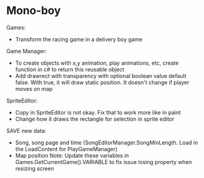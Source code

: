 # Mono-boy

Games:
- Transform the racing game in a delivery boy game

Game Manager:
- To create objects with x,y animation, play animations, etc, create function in c# to return this reusable object
- Add drawrect with transparency with optional boolean value default false. With true, it will draw static position. It doesn't change if player moves on map

SpriteEditor:
 - Copy in SpriteEditor is not okay. Fix that to work more like in paint
 - Change how it draws the rectangle for selection in sprite editor

SAVE new data:
- Song, song page and time (SongEditorManager.SongMinLength. Load in the LoadContent for PlayGameManager)
- Map position
Note: Update these variables in Games.GetCurrentGame().VARIABLE to fix issue losing property when resizing screen